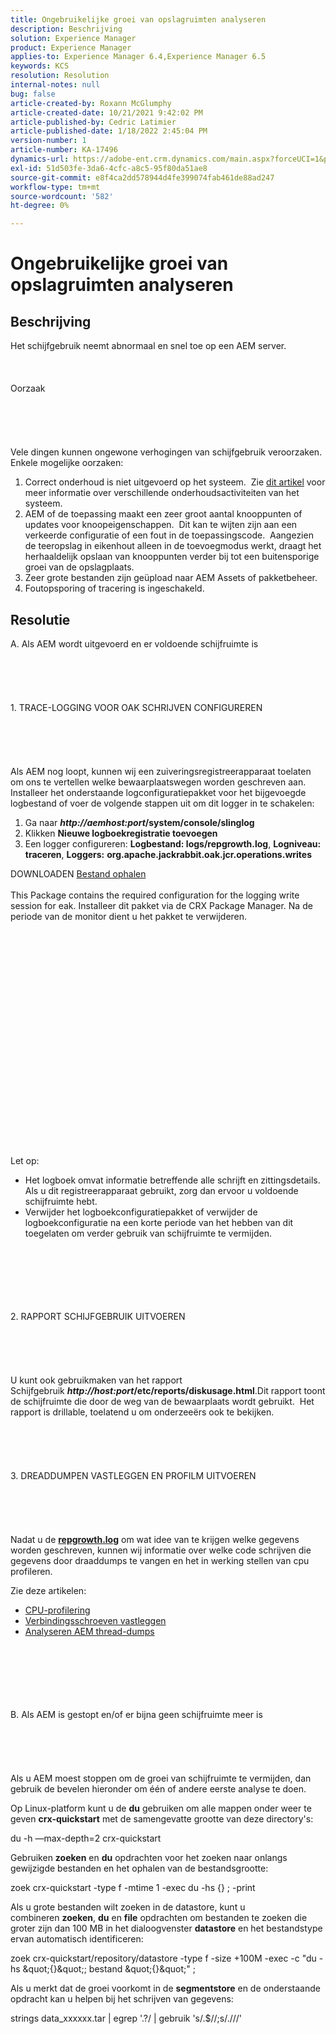 ```yaml
---
title: Ongebruikelijke groei van opslagruimten analyseren
description: Beschrijving
solution: Experience Manager
product: Experience Manager
applies-to: Experience Manager 6.4,Experience Manager 6.5
keywords: KCS
resolution: Resolution
internal-notes: null
bug: false
article-created-by: Roxann McGlumphy
article-created-date: 10/21/2021 9:42:02 PM
article-published-by: Cedric Latimier
article-published-date: 1/18/2022 2:45:04 PM
version-number: 1
article-number: KA-17496
dynamics-url: https://adobe-ent.crm.dynamics.com/main.aspx?forceUCI=1&pagetype=entityrecord&etn=knowledgearticle&id=6654cfb6-b732-ec11-b6e5-000d3a5ba97a
exl-id: 51d503fe-3da6-4cfc-a8c5-95f80da51ae8
source-git-commit: e8f4ca2dd578944d4fe399074fab461de88ad247
workflow-type: tm+mt
source-wordcount: '582'
ht-degree: 0%

---
```


# Ongebruikelijke groei van opslagruimten analyseren

## Beschrijving


Het schijfgebruik neemt abnormaal en snel toe op een AEM server.
<br><br><br><br>Oorzaak<br><br><br><br><br><br>
Vele dingen kunnen ongewone verhogingen van schijfgebruik veroorzaken.  Enkele mogelijke oorzaken:

1. Correct onderhoud is niet uitgevoerd op het systeem.  Zie [dit artikel](https://helpx.adobe.com/experience-manager/kb/AEM6-Maintenance-Guide.html) voor meer informatie over verschillende onderhoudsactiviteiten van het systeem.
2. AEM of de toepassing maakt een zeer groot aantal knooppunten of updates voor knoopeigenschappen.  Dit kan te wijten zijn aan een verkeerde configuratie of een fout in de toepassingscode.  Aangezien de teeropslag in eikenhout alleen in de toevoegmodus werkt, draagt het herhaaldelijk opslaan van knooppunten verder bij tot een buitensporige groei van de opslagplaats.
3. Zeer grote bestanden zijn geüpload naar AEM Assets of pakketbeheer.
4. Foutopsporing of tracering is ingeschakeld.



## Resolutie

A. Als AEM wordt uitgevoerd en er voldoende schijfruimte is<br><br><br><br> <br><br>1. TRACE-LOGGING VOOR OAK SCHRIJVEN CONFIGUREREN<br><br><br><br> <br><br>Als AEM nog loopt, kunnen wij een zuiveringsregistreerapparaat toelaten om ons te vertellen welke bewaarplaatswegen worden geschreven aan.  Installeer het onderstaande logconfiguratiepakket voor het bijgevoegde logbestand of voer de volgende stappen uit om dit logger in te schakelen:
1. Ga naar <b>*http://aemhost:port*/system/console/slinglog</b>
2. Klikken <b>Nieuwe logboekregistratie toevoegen</b>
3. Een logger configureren: <b>Logbestand: logs/repgrowth.log</b>, <b>Logniveau: traceren</b>, <b>Loggers:</b> <b>org.apache.jackrabbit.oak.jcr.operations.writes</b>


DOWNLOADEN
[Bestand ophalen](https://helpx.adobe.com/content/dam/help/en/experience-manager/kb/analyze-unusual-repository-growth/jcr:content/main-pars/download/log_repository_growth-1.zip "log_repository_growth-1.zip") <br><br>This Package contains the required configuration for the logging write session for eak. Installeer dit pakket via de CRX Package Manager. Na de periode van de monitor dient u het pakket te verwijderen.<br><br><br><br><br><br><br><br> <br><br><br><br><br><br> <br><br><br><br><br><br><br><br><br>
Let op:

- Het logboek omvat informatie betreffende alle schrijft en zittingsdetails.  Als u dit registreerapparaat gebruikt, zorg dan ervoor u voldoende schijfruimte hebt.
- Verwijder het logboekconfiguratiepakket of verwijder de logboekconfiguratie na een korte periode van het hebben van dit toegelaten om verder gebruik van schijfruimte te vermijden.



<br><br><br><br> <br><br>2. RAPPORT SCHIJFGEBRUIK UITVOEREN<br><br><br><br> <br><br>
U kunt ook gebruikmaken van het rapport Schijfgebruik <b>*http://host:port*/etc/reports/diskusage.html</b>.Dit rapport toont de schijfruimte die door de weg van de bewaarplaats wordt gebruikt.  Het rapport is drillable, toelatend u om onderzeeërs ook te bekijken.
<br><br><br><br> <br><br>3. DREADDUMPEN VASTLEGGEN EN PROFILM UITVOEREN<br><br><br><br> <br><br>
Nadat u de <b>[repgrowth.log](https://helpx.adobe.com/experience-manager/kb/analyze-unusual-repository-growth.html#repgrowth)</b> om wat idee van te krijgen welke gegevens worden geschreven, kunnen wij informatie over welke code schrijven die gegevens door draaddumps te vangen en het in werking stellen van cpu profileren.

Zie deze artikelen:

- [CPU-profilering](https://helpx.adobe.com/experience-manager/kb/AnalyzeUsingBuiltInProfiler.html)
- [Verbindingsschroeven vastleggen](https://helpx.adobe.com/experience-manager/kb/TakeThreadDump.html)
- [Analyseren AEM thread-dumps](https://helpx.adobe.com/experience-manager/kb/thread-dump-analysis.html)

<br><br><br><br> <br><br>B. Als AEM is gestopt en/of er bijna geen schijfruimte meer is<br><br><br><br> <br><br>
Als u AEM moest stoppen om de groei van schijfruimte te vermijden, dan gebruik de bevelen hieronder om één of andere eerste analyse te doen.

Op Linux-platform kunt u de <b>du</b> gebruiken om alle mappen onder weer te geven <b>crx-quickstart</b> met de samengevatte grootte van deze directory&#39;s:

du -h —max-depth=2 crx-quickstart

Gebruiken <b>zoeken</b> en <b>du</b> opdrachten voor het zoeken naar onlangs gewijzigde bestanden en het ophalen van de bestandsgrootte:

zoek crx-quickstart -type f -mtime 1 -exec du -hs {} \; -print

Als u grote bestanden wilt zoeken in de datastore, kunt u combineren <b>zoeken</b>, <b>du</b> en <b>file</b> opdrachten om bestanden te zoeken die groter zijn dan 100 MB in het dialoogvenster <b>datastore</b> en het bestandstype ervan automatisch identificeren:

zoek crx-quickstart/repository/datastore -type f -size +100M -exec -c &quot;du -hs \&quot;{}\&quot;; bestand \&quot;{}\&quot;&quot; \;

Als u merkt dat de groei voorkomt in de <b>segmentstore</b> en de onderstaande opdracht kan u helpen bij het schrijven van gegevens:

strings data_xxxxxx.tar | egrep &#39;.?/ | gebruik &#39;s/.$//;s/.\//\/&#39;
